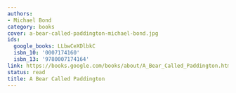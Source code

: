 ```yaml
---
authors:
- Michael Bond
category: books
cover: a-bear-called-paddington-michael-bond.jpg
ids:
  google_books: LLbwCeXDlbkC
  isbn_10: '0007174160'
  isbn_13: '9780007174164'
link: https://books.google.com/books/about/A_Bear_Called_Paddington.html?hl=&id=LLbwCeXDlbkC
status: read
title: A Bear Called Paddington
---
```

